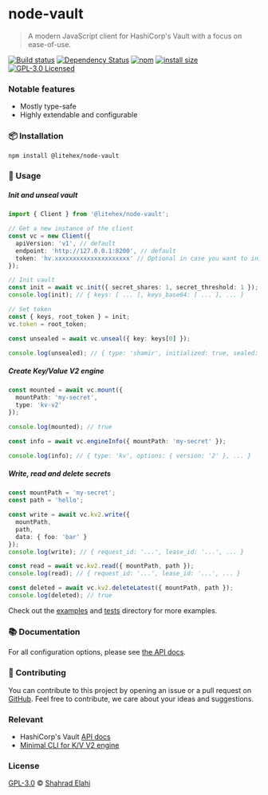 # node-vault

> A modern JavaScript client for HashiCorp's Vault with a focus on ease-of-use.

[![Build status](https://github.com/shahradelahi/node-vault/actions/workflows/ci.yml/badge.svg)](https://github.com/shahradelahi/node-vault/actions/workflows/ci.yml)
[![Dependency Status](https://img.shields.io/librariesio/release/npm/@litehex%2Fnode-vault.svg)](https://libraries.io/npm/@litehex%2Fnode-vault/)
[![npm](https://img.shields.io/npm/v/@litehex/node-vault)](https://www.npmjs.com/package/@litehex/node-vault)
[![install size](https://packagephobia.com/badge?p=@litehex/node-vault)](https://packagephobia.com/result?p=@litehex/node-vault)
[![GPL-3.0 Licensed](https://img.shields.io/badge/License-GPL3.0-blue.svg?style=flat)](https://opensource.org/licenses/GPL-3.0)

### Notable features

- Mostly type-safe
- Highly extendable and configurable

### 📦 Installation

```bash
npm install @litehex/node-vault
```

### 📖 Usage

##### Init and unseal vault

```typescript
import { Client } from '@litehex/node-vault';

// Get a new instance of the client
const vc = new Client({
  apiVersion: 'v1', // default
  endpoint: 'http://127.0.0.1:8200', // default
  token: 'hv.xxxxxxxxxxxxxxxxxxxxx' // Optional in case you want to initialize the vault
});

// Init vault
const init = await vc.init({ secret_shares: 1, secret_threshold: 1 });
console.log(init); // { keys: [ ... ], keys_base64: [ ... ], ... }

// Set token
const { keys, root_token } = init;
vc.token = root_token;

const unsealed = await vc.unseal({ key: keys[0] });

console.log(unsealed); // { type: 'shamir', initialized: true, sealed: false, ... }
```

##### Create Key/Value V2 engine

```typescript
const mounted = await vc.mount({
  mountPath: 'my-secret',
  type: 'kv-v2'
});

console.log(mounted); // true

const info = await vc.engineInfo({ mountPath: 'my-secret' });

console.log(info); // { type: 'kv', options: { version: '2' }, ... }
```

##### Write, read and delete secrets

```typescript
const mountPath = 'my-secret';
const path = 'hello';

const write = await vc.kv2.write({
  mountPath,
  path,
  data: { foo: 'bar' }
});
console.log(write); // { request_id: '...', lease_id: '...', ... }

const read = await vc.kv2.read({ mountPath, path });
console.log(read); // { request_id: '...', lease_id: '...', ... }

const deleted = await vc.kv2.deleteLatest({ mountPath, path });
console.log(deleted); // true
```

Check out the [examples](/examples) and [tests](/tests) directory for more examples.

### 📚 Documentation

For all configuration options, please see [the API docs](https://paka.dev/npm/@litehex/node-vault).

### 🤝 Contributing

You can contribute to this project by opening an issue or a pull request
on [GitHub](https://github.com/shahradelahi/node-vault). Feel free to contribute, we care about your ideas and
suggestions.

### Relevant

- HashiCorp's Vault [API docs](https://developer.hashicorp.com/vault/api-docs)
- [Minimal CLI for K/V V2 engine](https://github.com/shahradelahi/vault-cli)

### License

[GPL-3.0](LICENSE) © [Shahrad Elahi](https://github.com/shahradelahi)
